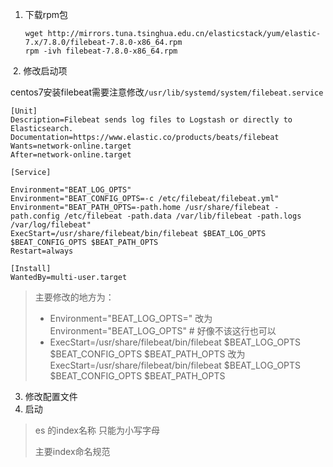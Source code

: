 1. 下载rpm包

   ```
   wget http://mirrors.tuna.tsinghua.edu.cn/elasticstack/yum/elastic-7.x/7.8.0/filebeat-7.8.0-x86_64.rpm
   rpm -ivh filebeat-7.8.0-x86_64.rpm 
   ```

​	2. 修改启动项

centos7安装filebeat需要注意修改`/usr/lib/systemd/system/filebeat.service`

```
[Unit]
Description=Filebeat sends log files to Logstash or directly to Elasticsearch.
Documentation=https://www.elastic.co/products/beats/filebeat
Wants=network-online.target
After=network-online.target

[Service]

Environment="BEAT_LOG_OPTS"
Environment="BEAT_CONFIG_OPTS=-c /etc/filebeat/filebeat.yml"
Environment="BEAT_PATH_OPTS=-path.home /usr/share/filebeat -path.config /etc/filebeat -path.data /var/lib/filebeat -path.logs /var/log/filebeat"
ExecStart=/usr/share/filebeat/bin/filebeat $BEAT_LOG_OPTS $BEAT_CONFIG_OPTS $BEAT_PATH_OPTS
Restart=always

[Install]
WantedBy=multi-user.target
```

> 主要修改的地方为：
>
> * Environment="BEAT_LOG_OPTS="  改为 Environment="BEAT_LOG_OPTS"  # 好像不该这行也可以
> * ExecStart=/usr/share/filebeat/bin/filebeat $BEAT_LOG_OPTS $BEAT_CONFIG_OPTS $BEAT_PATH_OPTS 改为ExecStart=/usr/share/filebeat/bin/filebeat $BEAT_LOG_OPTS $BEAT_CONFIG_OPTS $BEAT_PATH_OPTS

3. 修改配置文件
4. 启动

> es 的index名称 只能为小写字母
>
> 主要index命名规范